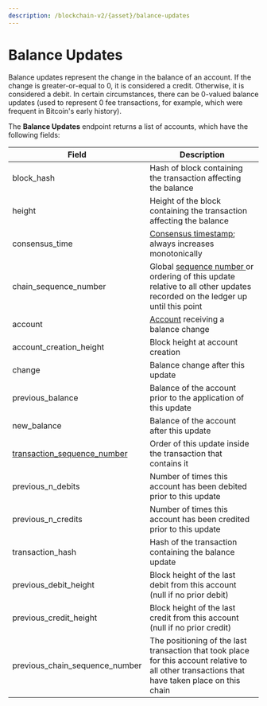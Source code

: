 ```yaml
---
description: /blockchain-v2/{asset}/balance-updates
---
```


# Balance Updates

Balance updates represent the change in the balance of an account. If the change is greater-or-equal to 0, it is considered a credit. Otherwise, it is considered a debit. In certain circumstances, there can be 0-valued balance updates (used to represent 0 fee transactions, for example, which were frequent in Bitcoin's early history).

The **Balance Updates** endpoint returns a list of accounts, which have the following fields:

| Field                                                                      | Description                                                                                                                                                       |
| -------------------------------------------------------------------------- | ----------------------------------------------------------------------------------------------------------------------------------------------------------------- |
| block\_hash                                                                | Hash of block containing the transaction affecting the balance                                                                                                    |
| height                                                                     | Height of the block containing the transaction affecting the balance                                                                                              |
| consensus\_time                                                            | [Consensus timestamp](../atlas-overview/#chain-sequencing); always increases monotonically                                                                        |
| chain\_sequence\_number                                                    | Global [sequence number ](../atlas-overview/#chain-sequencing)or ordering of this update relative to all other updates recorded on the ledger up until this point |
| account                                                                    | [Account](../on-chain-data/atlas-overview.md#accounts) receiving a balance change                                                                                 |
| account\_creation\_height                                                  | Block height at account creation                                                                                                                                  |
| change                                                                     | Balance change after this update                                                                                                                                  |
| previous\_balance                                                          | Balance of the account prior to the application of this update                                                                                                    |
| new\_balance                                                               | Balance of the account after this update                                                                                                                          |
| [transaction\_sequence\_number](../atlas-overview/#transaction-sequencing) | Order of this update inside the transaction that contains it                                                                                                      |
| previous\_n\_debits                                                        | Number of times this account has been debited prior to this update                                                                                                |
| previous\_n\_credits                                                       | Number of times this account has been credited prior to this update                                                                                               |
| transaction\_hash                                                          | Hash of the transaction containing the balance update                                                                                                             |
| previous\_debit\_height                                                    | Block height of the last debit from this account (null if no prior debit)                                                                                         |
| previous\_credit\_height                                                   | Block height of the last credit from this account (null if no prior credit)                                                                                       |
| previous\_chain\_sequence\_number                                          | The positioning of the last transaction that took place for this account relative to all other transactions that have taken place on this chain                   |
